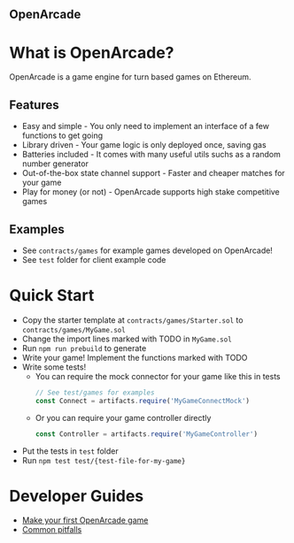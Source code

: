 OpenArcade
---

# What is OpenArcade?
OpenArcade is a game engine for turn based games on Ethereum.

## Features
- Easy and simple - You only need to implement an interface of a few functions to get going
- Library driven - Your game logic is only deployed once, saving gas
- Batteries included - It comes with many useful utils suchs as a random number generator
- Out-of-the-box state channel support - Faster and cheaper matches for your game
- Play for money (or not) - OpenArcade supports high stake competitive games

## Examples
- See `contracts/games` for example games developed on OpenArcade!
- See `test` folder for client example code

# Quick Start
- Copy the starter template at `contracts/games/Starter.sol` to `contracts/games/MyGame.sol`
- Change the import lines marked with TODO in `MyGame.sol`
- Run `npm run prebuild` to generate
- Write your game! Implement the functions marked with TODO
- Write some tests!
  - You can require the mock connector for your game like this in tests
    ```javascript
    // See test/games for examples
    const Connect = artifacts.require('MyGameConnectMock')
    ```
  - Or you can require your game controller directly
    ```javascript
    const Controller = artifacts.require('MyGameController')
    ```
- Put the tests in `test` folder
- Run `npm test test/{test-file-for-my-game}`

# Developer Guides
- [Make your first OpenArcade game](#)
- [Common pitfalls](#)
